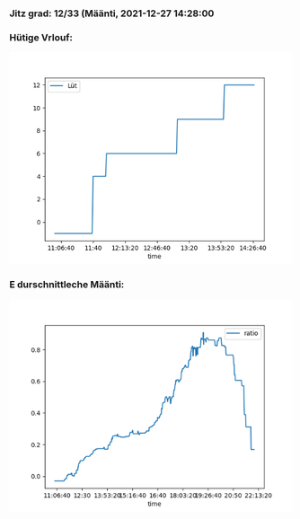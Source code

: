 ### Jitz grad: 12/33 (Määnti, 2021-12-27 14:28:00

### Hütige Vrlouf:
![Graph](Today.png)

### E durschnittleche Määnti:
![Graph](Määnti.png)